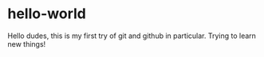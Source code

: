 # hello-world

Hello dudes, this is my first try of git and github in particular. Trying to learn new things!
